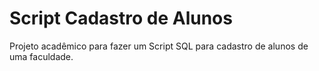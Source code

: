 # Script Cadastro de Alunos
Projeto acadêmico para fazer um Script SQL para cadastro de alunos de uma faculdade.
